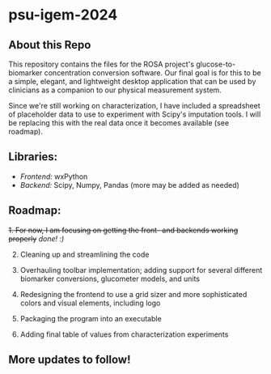 # psu-igem-2024

## About this Repo
This repository contains the files for the ROSA project's glucose-to-biomarker concentration conversion software. Our final goal is for this to be a simple, elegant, and lightweight desktop application that can be used by clinicians as a companion to our physical measurement system.

Since we're still working on characterization, I have included a spreadsheet of placeholder data to use to experiment with Scipy's imputation tools. I will be replacing this with the real data once it becomes available (see roadmap).

## Libraries:
- *Frontend:* wxPython
- *Backend:* Scipy, Numpy, Pandas (more may be added as needed)

## Roadmap:
~~1. For now, I am focusing on getting the front- and backends working properly~~ *done! :)*

2. Cleaning up and streamlining the code

3. Overhauling toolbar implementation; adding support for several different biomarker conversions, glucometer models, and units

4. Redesigning the frontend to use a grid sizer and more sophisticated colors and visual elements, including logo

5. Packaging the program into an executable

6. Adding final table of values from characterization experiments

## More updates to follow!
